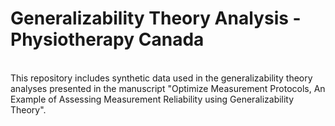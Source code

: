 # Generalizability Theory Analysis - Physiotherapy Canada
<br>
This repository includes synthetic data used in the generalizability theory analyses presented in the manuscript "Optimize Measurement Protocols, An Example of Assessing Measurement Reliability using Generalizability Theory".